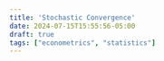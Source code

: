 ```yaml
---
title: 'Stochastic Convergence'
date: 2024-07-15T15:55:56-05:00
draft: true
tags: ["econometrics", "statistics"]
---
```


